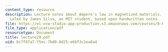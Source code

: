 ```yaml
---
content_type: resource
description: Lecture notes about Ampere's law in magnetized materials. Prepared in
  LaTeX by James Silva, an MIT student, based upon handwritten notes.
file: https://ol-ocw-studio-app-production.s3.amazonaws.com/courses/8-022-physics-ii-electricity-and-magnetism-fall-2006/bc7f87a7f5ec7bd08d25e66f3c2ea8ad_lecture29.pdf
file_type: application/pdf
resourcetype: Document
title: lecture29.pdf
uid: bc7f87a7-f5ec-7bd0-8d25-e66f3c2ea8ad
---
```

